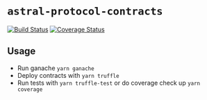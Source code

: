 # `astral-protocol-contracts`

[![Build Status](https://www.travis-ci.com/astralDAO/astralprotocol.svg?branch=master)](https://www.travis-ci.com/astralDAO/astralprotocol) [![Coverage Status](https://coveralls.io/repos/github/astralDAO/astralprotocol/badge.svg?branch=master)](https://coveralls.io/github/astralDAO/astralprotocol?branch=master)

## Usage

- Run ganache `yarn ganache`
- Deploy contracts with `yarn truffle`
- Run tests with `yarn truffle-test` or do coverage check up `yarn coverage`
